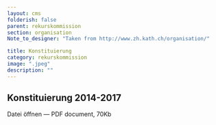 ```yaml
---
layout: cms
folderish: false
parent: rekurskommission
section: organisation
Note_to_designer: "Taken from http://www.zh.kath.ch/organisation/"

title: Konstituierung
category: rekurskommission
image: ".jpeg"
description: ""
---
```



## Konstituierung 2014-2017
Datei öffnen — PDF document, 70Kb
